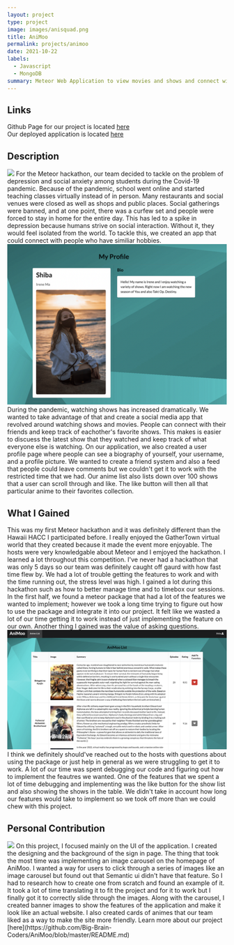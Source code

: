 ```yaml
---
layout: project
type: project
image: images/anisquad.png
title: AniMoo
permalink: projects/animoo
date: 2021-10-22
labels:
  - Javascript
  - MongoDB
summary: Meteor Web Application to view movies and shows and connect with people
---
```


## Links 

Github Page for our project is located [here](https://github.com/Big-Brain-Coders/AniMoo) <br />
Our deployed application is located [here](https://animoooo.meteorapp.com/)

## Description
<img class="ui medium right floated rounded image" src="/images/animoosignin.png">
For the Meteor hackathon, our team decided to tackle on the problem of depression and social anxiety among students during the Covid-19 pandemic. Because of the pandemic, school went online and started teaching classes virtually instead of in person. Many restaurants and social venues were closed as well as shops and public places. Social gatherings were banned, and at one point, there was a curfew set and people were forced to stay in home for the entire day. This has led to a spike in depression because humans strive on social interaction. Without it, they would feel isolated from the world. To tackle this, we created an app that could connect with people who have similiar hobbies. 
<img class="ui medium left floated rounded image" src="/images/animooPro.png">
During the pandemic, watching shows has increased dramatically. We wanted to take advantage of that and create a social media app that revolved around watching shows and movies. People can connect with their friends and keep track of eachother's favorite shows. This makes is easier to discuess the latest show that they watched and keep track of what everyone else is watching. 
On our application, we also created a user profile page where people can see a biography of yourself, your username, and a profile picture. We wanted to create a friend system and also a feed that people could leave comments but we couldn't get it to work with the restricted time that we had. Our anime list also lists down over 100 shows that a user can scroll through and like. The like button will then all that particular anime to their favorites collection. 

## What I Gained
This was my first Meteor hackathon and it was definitely different than the Hawaii HACC I participated before. I really enjoyed the GatherTown virtual world that they created because it made the event more enjoyable. The hosts were very knowledgable about Meteor and I emjoyed the hackathon. I learned a lot throughout this competition. I've never had a hackathon that was only 5 days so our team was definitely caught off gaurd with how fast time flew by. We had a lot of trouble getting the features to work and with the time running out, the stress level was high. I gained a lot during this hackathon such as how to better manage time and to timebox our sessions. In the first half, we found a meteor package that had a lot of the features we wanted to implement; however we took a long time trying to figure out how to use the package and integrate it into our project. It felt like we wasted a lot of our time getting it to work instead of just implementing the feature on our own. Another thing I gained was the value of asking questions.
<img class="ui medium right floated rounded image" src="/images/animoolist.png">I think we definitely should've reached out to the hosts with questions about using the package or just help in general as we were struggling to get it to work. A lot of our time was spent debugging our code and figuring out how to implement the feautres we wanted. One of the features that we spent a lot of time debugging and implementing was the like button for the show list and also showing the shows in the table. We didn't take in account how long our features would take to implement so we took off more than we could chew with this project. 


## Personal Contribution
<img class="ui medium left floated rounded image" src="/images/animooHome.png">
On this project, I focused mainly on the UI of the application. I created the designing and the background of the sign in page. The thing that took the most time was implementing an image carousel on the homepage of AniMoo. I wanted a way for users to click through a series of images like an image carousel but found out that Semantic ui didn't have that feature. So I had to research how to create one from scratch and found an example of it. It took a lot of time translating it to fit the project and for it to work but I finally got it to correctly slide through the images. Along with the carousel, I created banner images to show the features of the application and make it look like an actual website. I also created cards of animes that our team liked as a way to make the site more friendly. Learn more about our project [here](https://github.com/Big-Brain-Coders/AniMoo/blob/master/README.md)

